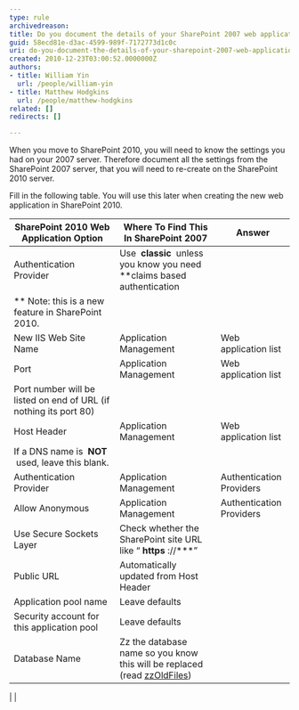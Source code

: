 ```yaml
---
type: rule
archivedreason: 
title: Do you document the details of your SharePoint 2007 web application
guid: 58ecd81e-d3ac-4599-989f-7172773d1c0c
uri: do-you-document-the-details-of-your-sharepoint-2007-web-application
created: 2010-12-23T03:00:52.0000000Z
authors:
- title: William Yin
  url: /people/william-yin
- title: Matthew Hodgkins
  url: /people/matthew-hodgkins
related: []
redirects: []

---
```


When you move to SharePoint 2010, you will need to know the settings you had on your 2007 server. 
Therefore document all the settings from the SharePoint 2007 server, that you will need to re-create on the SharePoint 2010 server.

<!--endintro-->

Fill in the following table. You will use this later when creating the new web application in SharePoint 2010.


| **SharePoint 2010 Web Application Option** | **Where To Find This In SharePoint 2007** | **Answer** |
| --- | --- | --- |
| Authentication Provider | Use  **classic**  unless you know you need  **claims based authentication 
** Note: this is a new feature in SharePoint 2010. |  |
| New IIS Web Site Name | Application Management | Web application list |  **Name Field** |  |
| Port | Application Management | Web application list |  **URL Field** . 
                     Port number will be listed on end of URL (if nothing its port 80) |  |
| Host Header | Application Management | Web application list |  **URL Field**  if a DNS name is used (not just the NetBIOS name). 
                     If a DNS name is  **NOT**  used, leave this blank. |  |
| Authentication Provider | Application Management | Authentication Providers | (Click On the default zone if applicable) |  **IIS Authentication Settings**  field. |  |
| Allow Anonymous | Application Management | Authentication Providers | (Click On the default zone if applicable) |  **Anonymous Access**  field. |  |
| Use Secure Sockets Layer | Check whether the SharePoint site URL like “ **https** ://\*\*\*” |  |
| Public URL | Automatically updated from Host Header |  |
| Application pool name | Leave defaults |  |
| Security account for this application pool | Leave defaults |  |
| Database Name | Zz the database name so you know this will be replaced (read [zzOldFiles](/do-you-zz-old-files-rather-than-deleting-them))

 |  |
